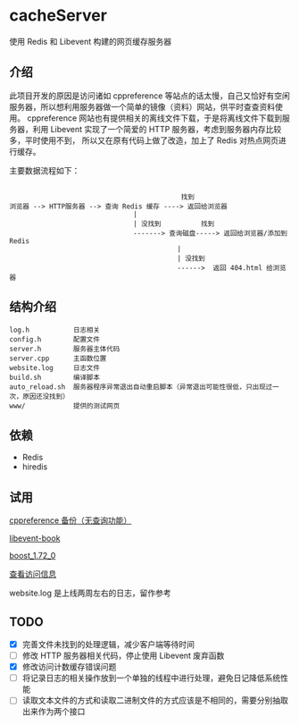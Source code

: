 # cacheServer
使用 Redis 和 Libevent 构建的网页缓存服务器


## 介绍
此项目开发的原因是访问诸如 cppreference 等站点的话太慢，自己又恰好有空闲
服务器，所以想利用服务器做一个简单的镜像（资料）网站，供平时查查资料使用。
cppreference 网站也有提供相关的离线文件下载，于是将离线文件下载到服务器，利用
Libevent 实现了一个简爱的 HTTP 服务器，考虑到服务器内存比较多，平时使用不到，
所以又在原有代码上做了改造，加上了 Redis 对热点网页进行缓存。

主要数据流程如下：

```

                                           找到
浏览器 --> HTTP服务器 --> 查询 Redis 缓存 ----> 返回给浏览器
                               | 
                               | 没找到          找到
                               -------> 查询磁盘-----> 返回给浏览器/添加到Redis
                                          |
                                          | 没找到
                                          ------>  返回 404.html 给浏览器

```

## 结构介绍

```
log.h		    日志相关
config.h	    配置文件
server.h	    服务器主体代码
server.cpp      主函数位置
website.log 	日志文件
build.sh        编译脚本
auto_reload.sh  服务器程序异常退出自动重启脚本（异常退出可能性很低，只出现过一次，原因还没找到）
www/            提供的测试网页
```

## 依赖
- Redis
- hiredis



## 试用

[cppreference 备份（无查询功能）](http://47.93.196.173:7878/reference/zh/index.html)

[libevent-book](http://47.93.196.173:7878/libevent-book/TOC.html)

[boost_1.72_0](http://www.bearcarl.top:7878/boost_1_72_0/doc/html/index.html)

[查看访问信息](http://47.93.196.173:7878/visit_info)

website.log 是上线两周左右的日志，留作参考



## TODO

- [x] 完善文件未找到的处理逻辑，减少客户端等待时间
- [ ] 修改 HTTP 服务器相关代码，停止使用 Libevent 废弃函数
- [x] 修改访问计数缓存错误问题
- [ ] 将记录日志的相关操作放到一个单独的线程中进行处理，避免日记降低系统性能
- [ ] 读取文本文件的方式和读取二进制文件的方式应该是不相同的，需要分别抽取出来作为两个接口
